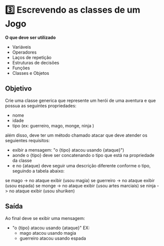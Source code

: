 # 3️⃣ Escrevendo as classes de um Jogo

**O que deve ser utilizado**

- Variáveis
- Operadores
- Laços de repetição
- Estruturas de decisões
- Funções
- Classes e Objetos

## Objetivo
Crie uma classe generica que represente um herói de uma aventura e que possua as seguintes propriedades:

- nome
- idade
- tipo (ex: guerreiro, mago, monge, ninja )

além disso, deve ter um método chamado atacar que deve atender os seguientes requisitos:

- exibir a mensagem: "o {tipo} atacou usando {ataque}")
- aonde o {tipo} deve ser concatenando o tipo que está na propriedade da classe
- e no {ataque} deve seguir uma descrição diferente conforme o tipo, seguindo a tabela abaixo:

se mago -> no ataque exibir (usou magia)
se guerreiro -> no ataque exibir (usou espada)
se monge -> no ataque exibir (usou artes marciais)
se ninja -> no ataque exibir (usou shuriken)

## Saída 
Ao final deve se exibir uma mensagem:

- "o {tipo} atacou usando {ataque}"
  EX: 
  - mago atacou usando magia
  - guerreiro atacou usando espada
